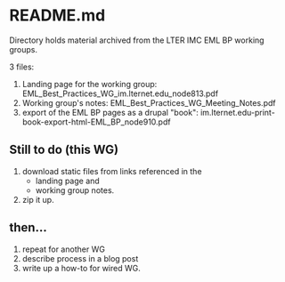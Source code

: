 # README.md
Directory holds material archived from the LTER IMC EML BP working groups. 

3 files:

1. Landing page for the working group: EML_Best_Practices_WG_im.lternet.edu_node813.pdf
1. Working group's notes: EML_Best_Practices_WG_Meeting_Notes.pdf
1. export of the EML BP pages as a drupal "book": im.lternet.edu-print-book-export-html-EML_BP_node910.pdf

## Still to do (this WG)
1. download static files from links referenced in the 
    - landing page and 
    - working group notes.
1. zip it up.

## then...
1. repeat for another WG
1. describe process in a blog post
1. write up a how-to for wired WG.
